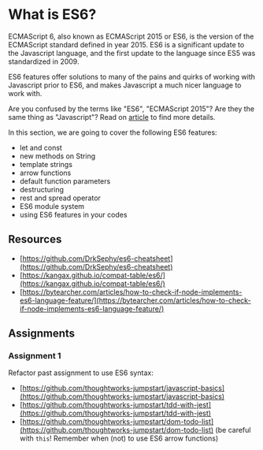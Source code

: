# What is ES6?

ECMAScript 6, also known as ECMAScript 2015 or ES6, is the version of the ECMAScript standard defined in year 2015. ES6 is a significant update to the Javascript language, and the first update to the language since ES5 was standardized in 2009.

ES6 features offer solutions to many of the pains and quirks of working with Javascript prior to ES6, and makes Javascript a much nicer language to work with.

Are you confused by the terms like "ES6", "ECMAScript 2015"? Are they the same thing as "Javascript"? Read on [article](https://medium.freecodecamp.org/whats-the-difference-between-javascript-and-ecmascript-cba48c73a2b5) to find more details.

In this section, we are going to cover the following ES6 features:

* let and const
* new methods on String
* template strings
* arrow functions
* default function parameters
* destructuring
* rest and spread operator
* ES6 module system
* using ES6 features in your codes

## Resources

* [https://github.com/DrkSephy/es6-cheatsheet](https://github.com/DrkSephy/es6-cheatsheet)
* [https://kangax.github.io/compat-table/es6/](https://kangax.github.io/compat-table/es6/)
* [https://bytearcher.com/articles/how-to-check-if-node-implements-es6-language-feature/](https://bytearcher.com/articles/how-to-check-if-node-implements-es6-language-feature/)

## Assignments

### Assignment 1

Refactor past assignment to use ES6 syntax:

* [https://github.com/thoughtworks-jumpstart/javascript-basics](https://github.com/thoughtworks-jumpstart/javascript-basics)
* [https://github.com/thoughtworks-jumpstart/tdd-with-jest](https://github.com/thoughtworks-jumpstart/tdd-with-jest)
* [https://github.com/thoughtworks-jumpstart/dom-todo-list](https://github.com/thoughtworks-jumpstart/dom-todo-list) \(be careful with `this`! Remember when \(not\) to use ES6 arrow functions\)

